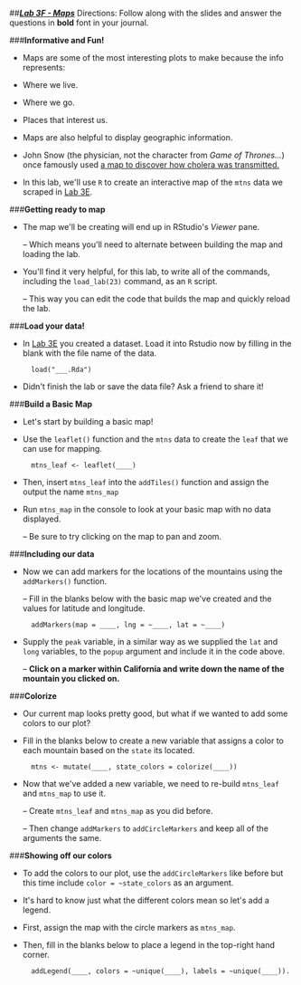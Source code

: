 ##***<u>Lab 3F - Maps</u>***
Directions: Follow along with the slides and answer the questions in **bold** font in your journal.

###**Informative and Fun!**
* Maps are some of the most interesting plots to make because the info represents:

* Where we live.

* Where we go.

* Places that interest us.

* Maps are also helpful to display geographic information.

* John Snow (the physician, not the character from *Game of Thrones...*) once famously used [a map to discover how cholera was transmitted.](http://commons.wikimedia.org/wiki/File:Snow-cholera-map-1.jpg#mediaviewer/File:Snow-cholera-map-1.jpg "http://commons.wikimedia.org/wiki/File:Snow-cholera-map-1.jpg#mediaviewer/File:Snow-cholera-map-1.jpg")

* In this lab, we'll use ```R``` to create an interactive map of the ```mtns``` data we scraped in [Lab 3E](lab3e.md).

###**Getting ready to map**

* The map we'll be creating will end up in RStudio's *Viewer* pane.

    – Which means you'll need to alternate between building the map and loading the lab.

* You'll find it very helpful, for this lab, to write all of the commands, including the ```load_lab(23)```
command, as an ```R``` script.

    – This way you can edit the code that builds the map and quickly reload the lab.

###**Load your data!**
* In [Lab 3E](lab3e.md) you created a dataset. Load it into Rstudio now by filling in the blank with the file name
of the data.

        load("___.Rda")

* Didn't finish the lab or save the data file? Ask a friend to share it!

###**Build a Basic Map**
* Let's start by building a basic map!

* Use the ```leaflet()``` function and the ```mtns``` data to create the ```leaf``` that we can use for mapping.

        mtns_leaf <- leaflet(____)

* Then, insert ```mtns_leaf``` into the ```addTiles()``` function and assign the output the name ```mtns_map```

* Run ```mtns_map``` in the console to look at your basic map with no data displayed.

    – Be sure to try clicking on the map to pan and zoom.

###**Including our data**
* Now we can add markers for the locations of the mountains using the ```addMarkers()``` function.

    – Fill in the blanks below with the basic map we've created and the values for latitude and
    longitude.

        addMarkers(map = ____, lng = ~____, lat = ~____)

* Supply the ```peak``` variable, in a similar way as we supplied the ```lat``` and ```long``` variables, to the
```popup``` argument and include it in the code above.

    – **Click on a marker within California and write down the name of the mountain you
    clicked on.**

###**Colorize**
* Our current map looks pretty good, but what if we wanted to add some colors to our plot?

* Fill in the blanks below to create a new variable that assigns a color to each mountain based on
the ```state``` its located.

        mtns <- mutate(____, state_colors = colorize(____))

* Now that we've added a new variable, we need to re-build ```mtns_leaf``` and ```mtns_map``` to use it.

    – Create ```mtns_leaf``` and ```mtns_map``` as you did before.

    – Then change ```addMarkers``` to ```addCircleMarkers``` and keep all of the arguments the
    same.

###**Showing off our colors**

* To add the colors to our plot, use the ```addCircleMarkers``` like before but this time include ```color =
~state_colors``` as an argument.

* It's hard to know just what the different colors mean so let's add a legend.

* First, assign the map with the circle markers as ```mtns_map```.

* Then, fill in the blanks below to place a legend in the top-right hand corner.

        addLegend(____, colors = ~unique(____), labels = ~unique(____)).
